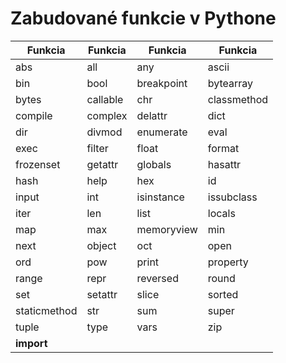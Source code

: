 # Zabudované funkcie v Pythone

| Funkcia      | Funkcia      | Funkcia       | Funkcia       |
|--------------|--------------|---------------|---------------|
| abs          | all          | any           | ascii         |
| bin          | bool         | breakpoint    | bytearray     |
| bytes        | callable     | chr           | classmethod   |
| compile      | complex      | delattr       | dict          |
| dir          | divmod       | enumerate     | eval          |
| exec         | filter       | float         | format        |
| frozenset    | getattr      | globals       | hasattr       |
| hash         | help         | hex           | id            |
| input        | int          | isinstance    | issubclass    |
| iter         | len          | list          | locals        |
| map          | max          | memoryview    | min           |
| next         | object       | oct           | open          |
| ord          | pow          | print         | property      |
| range        | repr         | reversed      | round         |
| set          | setattr      | slice         | sorted        |
| staticmethod | str          | sum           | super         |
| tuple        | type         | vars          | zip           |
| __import__   |              |               |               |
